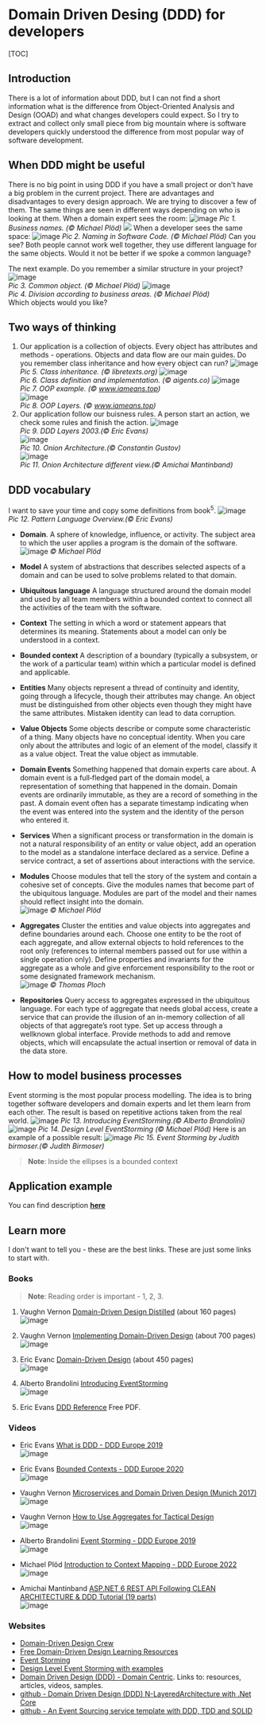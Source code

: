 # Domain Driven Desing (DDD) for developers
[TOC]
## Introduction
There is a lot of information about DDD, but I can not find a short information what is the difference from Object-Oriented Analysis and Design (OOAD) and what changes developers could expect. So I try to extract and collect only small piece from big mountain where is software developers quickly understood the difference from most popular way of software development.

## When DDD might be useful
There is no big point in using DDD if you have a small project or don't have a big problem in the current project.
There are advantages and disadvantages to every design approach. We are trying to discover a few of them.
The same things are seen in different ways depending on who is looking at them.
When a domain expert sees the room:
![image](pics/room-domain1.png)
*Pic 1. Business names. (© Michael Plöd)*
![](http://)
When a developer sees the same space:
![image](pics/room-domain2.png)
*Pic 2. Naming in Software Code. (© Michael Plöd)*
Can you see? Both people cannot work well together, they use different language for the same objects.
Would it not be better if we spoke a common language?

The next example. Do you remember a similar structure in your project?  
![image](pics/customer1.png)  
*Pic 3. Common object. (© Michael Plöd)*
![image](pics/customer2.png)  
*Pic 4. Division according to business areas. (© Michael Plöd)*  
Which objects would you like?

## Two ways of thinking

1. Our application is a collection of objects. Every object has attributes and methods - operations. Objects and data flow are our main guides.
Do you remember class inheritance and how every object can run?
![image](pics/inheritance.png)  
*Pic 5. Class inheritance. (© libretexts.org)*
![image](pics/car.png)  
*Pic 6. Class definition and implementation. (© aigents.co)*
![image](pics/oop-example.png)  
*Pic 7. OOP example. (© www.iameans.top)*  
![image](pics/layered-architecture.png)  
*Pic 8. OOP Layers. (© www.iameans.top)*  
2. Our application follow our buisness rules. A person start an action, we check some rules and finish the action.
![image](pics/ddd-layers.png)  
*Pic 9. DDD Layers 2003.(© Eric Evans)*  
![image](pics/onion.png)  
*Pic 10. Onion Architecture.(© Constantin Gustov)*  
![image](pics/ddd-arch.png)  
*Pic 11. Onion Architecture different view.(© Amichai Mantinband)*  

## DDD vocabulary
I want to save your time and copy some definitions from book<sup>5</sup>.
![image](pics/ddd-pattern.png)  
*Pic 12. Pattern Language Overview.(© Eric Evans)*

- **Domain**. A sphere of knowledge, influence, or activity. The subject area to which the user applies a program is the domain of the software.
![image](pics/subdomains-cat.png) *© Michael Plöd*

- **Model** A system of abstractions that describes selected aspects of a domain and can be used to solve problems related to that domain.

- **Ubiquitous language** A language structured around the domain model and used by all team members within a bounded context to connect all the activities of the team with the software.

- **Context** The setting in which a word or statement appears that determines its meaning. Statements about a model can only be understood in a context.
- **Bounded context** A description of a boundary (typically a subsystem, or the work of a particular team) within which a particular model is defined and applicable.

- **Entities** Many objects represent a thread of continuity and identity, going through a lifecycle, though their attributes may change. An object must be distinguished from other objects even though they might have the same attributes. Mistaken identity can lead to data corruption.

- **Value Objects** Some objects describe or compute some characteristic of a thing. Many objects have no conceptual identity. When you care only about the attributes and logic of an element of the model, classify it as a value object. Treat the value object as immutable. 

- **Domain Events** Something happened that domain experts care about. A domain event is a full‐fledged part of the domain model, a representation of something that happened in the domain. Domain events are ordinarily immutable, as they are a record of something in the past. A domain event often has a separate timestamp indicating when the event was entered into the system and the identity of the person who entered it.

- **Services** When a significant process or transformation in the domain is not a natural responsibility of an entity or value object, add an operation to the model as a standalone interface declared as a service. Define a service contract, a set of assertions about interactions with the service.

- **Modules** Choose modules that tell the story of the system and contain a cohesive set of concepts. Give the modules names that become part of the ubiquitous language. Modules are part of the model and their names should reflect insight into the domain.  
![image](pics/modules.png) *© Michael Plöd*

- **Aggregates** Cluster the entities and value objects into aggregates and define boundaries around each. Choose one entity to be the root of each aggregate, and allow external objects to hold references to the root only (references to internal members passed out for use within a single operation only). Define properties and invariants for the aggregate as a whole and give enforcement responsibility to the root or some designated framework mechanism.  
![image](pics/agregate.png) *© Thomas Ploch*

- **Repositories** Query access to aggregates expressed in the ubiquitous language. For each type of aggregate that needs global access, create a service that can provide the illusion of an in-memory collection of all objects of that aggregate’s root type. Set up access through a wellknown global interface. Provide methods to add and remove objects, which will encapsulate the actual insertion or removal of data in the data store. 

## How to model business processes

Event storming is the most popular process modelling. The idea is to bring together software developers and domain experts and let them learn from each other. The result is based on repetitive actions taken from the real world.
![image](pics/estrming-base.png)
*Pic 13. Introducing EventStorming.(© Alberto Brandolini)*
![image](pics/dl-event-storming.png)
*Pic 14. Design Level EventStorming (© Michael Plöd)*
Here is an example of a possible result:
![image](pics/es-result.png)
*Pic 15. Event Storming by Judith birmoser.(© Judith Birmoser)*
> **Note**: Inside the ellipses is a bounded context


## Application example
You can find description **[here](example.md)**

## Learn more

I don't want to tell you - these are the best links. These are just some links to start with.

### Books
> **Note**: Reading order is important - 1, 2, 3.

1. Vaughn Vernon [Domain-Driven Design Distilled](https://www.amazon.com/Domain-Driven-Design-Distilled-Vaughn-Vernon-ebook/dp/B01JJSGE5S) (about 160 pages)  
![image](pics/ddd-book-green.png)  

2. Vaughn Vernon [Implementing Domain-Driven Design](https://www.amazon.com/Implementing-Domain-Driven-Design-Vaughn-Vernon/dp/0321834577) (about 700 pages)  
![image](pics/ddd-book-red.png)  

3. Eric Evanc [Domain-Driven Design](https://www.amazon.com/dp/0321125215/ref=wl_it_dp_o_pC_nS_ttl?_encoding=UTF8&colid=CG11VVP0H8Y8&coliid=I1X0NXLUHTFGE4) (about 450 pages)  
![image](pics/ddd-book-blue.png)  

4. Alberto Brandolini [Introducing EventStorming](https://leanpub.com/introducing_eventstorming)  
![image](pics/ddd-book-event-storming.png)  

5. Eric Evans [DDD Reference](https://www.domainlanguage.com/ddd/reference/) Free PDF.

### Videos

- Eric Evans [What is DDD - DDD Europe 2019](https://www.youtube.com/watch?v=pMuiVlnGqjk)  
![image](pics/vid-EricEvans.png)

- Eric Evans [Bounded Contexts - DDD Europe 2020](https://www.youtube.com/watch?v=am-HXycfalo)  
![image](pics/vid-EricEvans02.png)

- Vaughn Vernon [Microservices and Domain Driven Design (Munich 2017)](https://www.youtube.com/watch?v=3o4_FWk6JOQ)  
![image](pics/vid-VaughnVernon02.png)

- Vaughn Vernon [How to Use Aggregates for Tactical Design](https://www.youtube.com/watch?v=Xf_aLAK1RfE)  
![image](pics/vid-VaughnVernon-aggregates.png)

- Alberto Brandolini [Event Storming - DDD Europe 2019](https://www.youtube.com/watch?v=mLXQIYEwK24)  
![image](pics/vid-AlbertoBrandolini.png)

- Michael Plöd [Introduction to Context Mapping - DDD Europe 2022](https://www.youtube.com/watch?v=k5i4sP9q2Lk)  
![image](pics/vid-MichaelPloed.png)

- Amichai Mantinband [ASP.NET 6 REST API Following CLEAN ARCHITECTURE & DDD Tutorial (19 parts)](https://www.youtube.com/watch?v=fhM0V2N1GpY&list=PLzYkqgWkHPKBcDIP5gzLfASkQyTdy0t4k)  
![image](pics/vid-am-restapi.png)

### Websites

- [Domain-Driven Design Crew](https://github.com/ddd-crew)
- [Free Domain-Driven Design Learning Resources](https://github.com/ddd-crew/free-ddd-learning-resources)
- [Event Storming](https://www.eventstorming.com/)
- [Design Level Event Storming with examples](https://mrpicky.dev/design-level-event-storming-with-examples/)
- [Domain Driven Design (DDD) - Domain Centric](https://awesome-architecture.com/domain-driven-design/domain-driven-design). Links to: resources, articles, videos, samples.
- [github - Domain Driven Design (DDD) N-LayeredArchitecture with .Net Core](https://github.com/cesarcastrocuba/nlayerappv3)
- [github - An Event Sourcing service template with DDD, TDD and SOLID](https://github.com/ivanpaulovich/event-sourcing-castanha)
